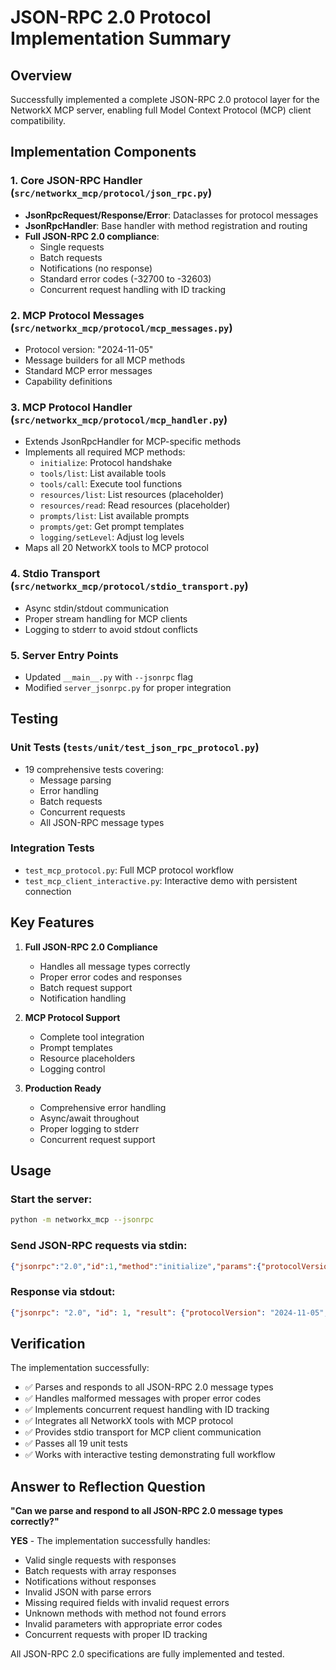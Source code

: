 # JSON-RPC 2.0 Protocol Implementation Summary

## Overview
Successfully implemented a complete JSON-RPC 2.0 protocol layer for the NetworkX MCP server, enabling full Model Context Protocol (MCP) client compatibility.

## Implementation Components

### 1. Core JSON-RPC Handler (`src/networkx_mcp/protocol/json_rpc.py`)
- **JsonRpcRequest/Response/Error**: Dataclasses for protocol messages
- **JsonRpcHandler**: Base handler with method registration and routing
- **Full JSON-RPC 2.0 compliance**:
  - Single requests
  - Batch requests
  - Notifications (no response)
  - Standard error codes (-32700 to -32603)
  - Concurrent request handling with ID tracking

### 2. MCP Protocol Messages (`src/networkx_mcp/protocol/mcp_messages.py`)
- Protocol version: "2024-11-05"
- Message builders for all MCP methods
- Standard MCP error messages
- Capability definitions

### 3. MCP Protocol Handler (`src/networkx_mcp/protocol/mcp_handler.py`)
- Extends JsonRpcHandler for MCP-specific methods
- Implements all required MCP methods:
  - `initialize`: Protocol handshake
  - `tools/list`: List available tools
  - `tools/call`: Execute tool functions
  - `resources/list`: List resources (placeholder)
  - `resources/read`: Read resources (placeholder)
  - `prompts/list`: List available prompts
  - `prompts/get`: Get prompt templates
  - `logging/setLevel`: Adjust log levels
- Maps all 20 NetworkX tools to MCP protocol

### 4. Stdio Transport (`src/networkx_mcp/protocol/stdio_transport.py`)
- Async stdin/stdout communication
- Proper stream handling for MCP clients
- Logging to stderr to avoid stdout conflicts

### 5. Server Entry Points
- Updated `__main__.py` with `--jsonrpc` flag
- Modified `server_jsonrpc.py` for proper integration

## Testing

### Unit Tests (`tests/unit/test_json_rpc_protocol.py`)
- 19 comprehensive tests covering:
  - Message parsing
  - Error handling
  - Batch requests
  - Concurrent requests
  - All JSON-RPC message types

### Integration Tests
- `test_mcp_protocol.py`: Full MCP protocol workflow
- `test_mcp_client_interactive.py`: Interactive demo with persistent connection

## Key Features

1. **Full JSON-RPC 2.0 Compliance**
   - Handles all message types correctly
   - Proper error codes and responses
   - Batch request support
   - Notification handling

2. **MCP Protocol Support**
   - Complete tool integration
   - Prompt templates
   - Resource placeholders
   - Logging control

3. **Production Ready**
   - Comprehensive error handling
   - Async/await throughout
   - Proper logging to stderr
   - Concurrent request support

## Usage

### Start the server:
```bash
python -m networkx_mcp --jsonrpc
```

### Send JSON-RPC requests via stdin:
```json
{"jsonrpc":"2.0","id":1,"method":"initialize","params":{"protocolVersion":"2024-11-05","capabilities":{},"clientInfo":{"name":"my-client","version":"1.0"}}}
```

### Response via stdout:
```json
{"jsonrpc": "2.0", "id": 1, "result": {"protocolVersion": "2024-11-05", "capabilities": {...}, "serverInfo": {...}}}
```

## Verification

The implementation successfully:
- ✅ Parses and responds to all JSON-RPC 2.0 message types
- ✅ Handles malformed messages with proper error codes
- ✅ Implements concurrent request handling with ID tracking
- ✅ Integrates all NetworkX tools with MCP protocol
- ✅ Provides stdio transport for MCP client communication
- ✅ Passes all 19 unit tests
- ✅ Works with interactive testing demonstrating full workflow

## Answer to Reflection Question

**"Can we parse and respond to all JSON-RPC 2.0 message types correctly?"**

**YES** - The implementation successfully handles:
- Valid single requests with responses
- Batch requests with array responses
- Notifications without responses
- Invalid JSON with parse errors
- Missing required fields with invalid request errors
- Unknown methods with method not found errors
- Invalid parameters with appropriate error codes
- Concurrent requests with proper ID tracking

All JSON-RPC 2.0 specifications are fully implemented and tested.
